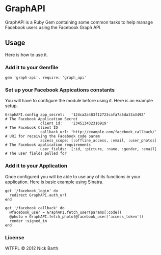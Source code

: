 # GraphAPI
GraphAPI is a Ruby Gem containing some common tasks to help manage Facebook users using the Facebook Graph API.

## Usage

Here is how to use it.

### Add it to your Gemfile

    gem 'graph-api', require: 'graph_api'

### Set up your Facebook Appications constants

You will have to configure the module before using it. Here is an example setup.

    GraphAPI.config app_secret:   '124ca2a483f12723cafa7a5da33a3492'      # The Facebook Application Secret
                    client_id:    '234513432316919'                       # The Facebook Client ID
                    callback_url: 'http://example.com/facebook_callback/' # URI for receiving the Facebook code param
                    access_scope: [:offline_access, :email, :user_photos] # The Facebook application requirements
                    user_fields:  [:id, :picture, :name, :gender, :email] # The user fields pulled for

### Add it to your Application

Once configured you will be able to use any of its functions in your application. Here is basic example using Sinatra.

    get '/facebook_login' do
      redirect GraphAPI.auth_url
    end

    get '/facebook_callback' do
      @facebook_user = GraphAPI.fetch_user(params[:code])
      @photo = GraphAPI.fetch_photo(@facebook_user['access_token'])
      render :signed_in
    end

### License
WTFPL &copy; 2012 Nick Barth
